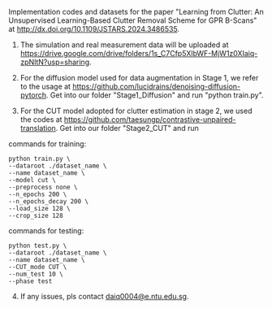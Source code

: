 Implementation codes and datasets for the paper "Learning from Clutter: An Unsupervised Learning-Based Clutter Removal Scheme for GPR B-Scans" at http://dx.doi.org/10.1109/JSTARS.2024.3486535. 

1. The simulation and real measurement data will be uploaded at https://drive.google.com/drive/folders/1s_C7Cfp5XlbWF-MjW1z0XIaiq-zpNltN?usp=sharing. 
2. For the diffusion model used for data augmentation in Stage 1, we refer to the usage at https://github.com/lucidrains/denoising-diffusion-pytorch. Get into our folder "Stage1_Diffusion" and run "python train.py".

3. For the CUT model adopted for clutter estimation in stage 2, we used the codes at https://github.com/taesungp/contrastive-unpaired-translation. Get into our folder "Stage2_CUT" and run

commands for training:

    python train.py \
    --dataroot ./dataset_name \
    --name dataset_name \
    --model cut \
    --preprocess none \
    --n_epochs 200 \
    --n_epochs_decay 200 \
    --load_size 128 \
    --crop_size 128

commands for testing:

    python test.py \
    --dataroot ./dataset_name \
    --name dataset_name \
    --CUT_mode CUT \
    --num_test 10 \
    --phase test

4. If any issues, pls contact daiq0004@e.ntu.edu.sg.

